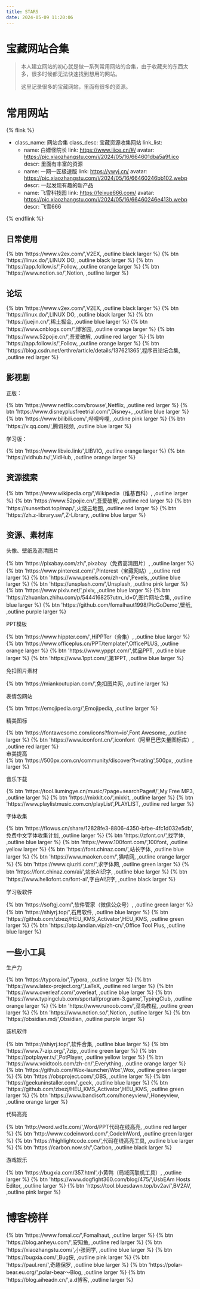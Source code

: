 ```yaml
---
title: STARS
date: 2024-05-09 11:20:06
---
```


# 宝藏网站合集

> 本人建立网站的初心就是做一系列常用网站的合集，由于收藏夹的东西太多，很多时候都无法快速找到想用的网站。
>
> 这里记录很多的宝藏网站，里面有很多的资源。

# 常用网站

{% flink %}

- class_name: 网站合集
  class_desc: 宝藏资源收集网站
  link_list:
    - name: 白嫖怪院长
      link: https://www.iiice.cn/#/
      avatar: https://pic.xiaozhangstu.com/i/2024/05/16/664601dba5a9f.ico
      descr: 里面有丰富的资源
    - name: 一网一匠极速版
      link: https://ywyj.cn/
      avatar: https://pic.xiaozhangstu.com/i/2024/05/16/66460246bb102.webp
      descr: 一起发现有趣的新产品
    - name: 飞雪科技园
      link: https://feixue666.com/
      avatar: https://pic.xiaozhangstu.com/i/2024/05/16/66460246e413b.webp
      descr: 飞雪666

{% endflink %}

## 日常使用

<div class="btn-center">
{% btn 'https://www.v2ex.com/',V2EX, ,outline black larger %}
{% btn 'https://linux.do/',LINUX DO, ,outline black larger %}
{% btn 'https://app.follow.is/',Follow, ,outline orange larger %}
{% btn 'https://www.notion.so/',Notion, ,outline larger %}
</div>

## 论坛

<div class="btn-center">
{% btn 'https://www.v2ex.com/',V2EX, ,outline black larger %}
{% btn 'https://linux.do/',LINUX DO, ,outline black larger %}
{% btn 'https://juejin.cn/',稀土掘金, ,outline blue larger %}
{% btn 'https://www.cnblogs.com/',博客园, ,outline orange larger %}
{% btn 'https://www.52pojie.cn/',吾爱破解, ,outline red larger %}
{% btn 'https://app.follow.is/',Follow, ,outline orange larger %}
{% btn 'https://blog.csdn.net/erthre/article/details/137621365',程序员论坛合集, ,outline red larger %}
</div>

## 影视剧

正版：

<div class="btn-center">
<!--{% btn 'https://www.netflix.com/browse',Netflix, ,outline larger %}-->
{% btn 'https://www.netflix.com/browse',Netflix, ,outline red larger %}
{% btn 'https://www.disneyplusfreetrial.com/',Disney+, ,outline blue larger %}
{% btn 'https://www.bilibili.com/',哔哩哔哩, ,outline pink larger %}
{% btn 'https://v.qq.com/',腾讯视频, ,outline blue larger %}
<!--{% btn 'https://butterfly.js.org/',Butterfly, ,outline purple larger %}-->
<!--{% btn 'https://butterfly.js.org/',Butterfly, ,outline orange larger %}-->
<!--{% btn 'https://butterfly.js.org/',Butterfly, ,outline green larger %}-->
</div>

学习版：

<div class="btn-center">
<!--{% btn 'https://www.libvio.top/',LIBVIO, ,outline purple larger %}-->
{% btn 'https://www.libvio.link/',LIBVIO, ,outline orange larger %}
{% btn 'https://vidhub.tv/',VidHub, ,outline orange larger %}
<!--{% btn 'https://butterfly.js.org/',Butterfly, ,outline green larger %}-->
<!--{% btn 'https://www.netflix.com/browse',Netflix, ,outline larger %}-->
</div>

## 资源搜索

<div class="btn-center">
{% btn 'https://www.wikipedia.org/',Wikipedia（维基百科）, ,outline larger %}
{% btn 'https://www.52pojie.cn/',吾爱破解, ,outline red larger %}
{% btn 'https://sunsetbot.top/map/',火烧云地图, ,outline red larger %}
{% btn 'https://zh.z-library.se/',Z-Library, ,outline blue larger %}  
</div>


## 资源、素材库

头像、壁纸及高清图片

<div class="btn-center">
{% btn 'https://pixabay.com/zh/',pixabay（免费高清图片）, ,outline larger %}
{% btn 'https://www.pinterest.com/',Pinterest（宝藏网站）, ,outline red larger %}
{% btn 'https://www.pexels.com/zh-cn/',Pexels, ,outline blue larger %}
{% btn 'https://unsplash.com/',Unsplash, ,outline pink larger %}
{% btn 'https://www.pixiv.net/',pixiv, ,outline blue larger %}
{% btn 'https://zhuanlan.zhihu.com/p/544416825?utm_id=0',图片网址合集, ,outline blue larger %}
{% btn 'https://github.com/fomalhaut1998/PicGoDemo',壁纸, ,outline purple larger %}
</div>

PPT模板

<div class="btn-center">
{% btn 'https://www.hippter.com/',HiPPTer（合集）, ,outline blue larger %}
{% btn 'https://www.officeplus.cn/PPT/template/',OfficePLUS, ,outline orange larger %}
{% btn 'https://www.ypppt.com/',优品PPT, ,outline blue larger %}
{% btn 'https://www.1ppt.com/',第1PPT, ,outline blue larger %}
</div>

免扣图片素材

<div class="btn-center">
{% btn 'https://miankoutupian.com/',免扣图片网, ,outline larger %}
</div>

表情包网站

<div class="btn-center">
{% btn 'https://emojipedia.org/',Emojipedia, ,outline larger %}
</div>

 精美图标

<div class="btn-center">
{% btn 'https://fontawesome.com/icons?from=io',Font Awesome, ,outline larger %}
{% btn 'https://www.iconfont.cn/',iconfont（阿里巴巴矢量图标库）, ,outline red larger %}
</div>
审美提高

<div class="btn-center">
{% btn 'https://500px.com.cn/community/discover?t=rating',500px, ,outline larger %}
</div>

音乐下载

<div class="btn-center">
{% btn 'https://tool.liumingye.cn/music/?page=searchPage#/',My Free MP3, ,outline larger %}
{% btn 'https://mixkit.co/',mixkit, ,outline larger %}
{% btn 'https://www.playlistmusic.com.cn/playList',PLAYLIST, ,outline red larger %}
</div>

字体收集

<div class="btn-center">
{% btn 'https://flowus.cn/share/12828fe3-8806-4350-bfbe-4fc1d032e5db',免费中文字体收集计划, ,outline larger %}
{% btn 'https://zfont.cn/',找字体, ,outline blue larger %}
{% btn 'https://www.100font.com/',100font, ,outline yellow larger %}
{% btn 'https://font.chinaz.com/',站长字体, ,outline blue larger %}
{% btn 'https://www.maoken.com/',猫啃网, ,outline orange larger %}
{% btn 'https://www.qiuziti.com/',求字体网, ,outline green larger %}
{% btn 'https://font.chinaz.com/ai/',站长AI识字, ,outline blue larger %}
{% btn 'https://www.hellofont.cn/font-ai',字由AI识字, ,outline black larger %} 
</div>

学习版软件

<div class="btn-center">
{% btn 'https://softgj.com/',软件管家（微信公众号）, ,outline green larger %}
{% btn 'https://shiyrj.top/',石用软件, ,outline blue larger %}
{% btn 'https://github.com/zbezj/HEU_KMS_Activator',HEU_KMS, ,outline green larger %}
{% btn 'https://otp.landian.vip/zh-cn/',Office Tool Plus, ,outline blue larger %}
</div>

## 一些小工具

生产力

<div class="btn-center">
{% btn 'https://typora.io/',Typora, ,outline larger %}
{% btn 'https://www.latex-project.org/',LaTeX, ,outline red larger %}
{% btn 'https://www.overleaf.com/',overleaf, ,outline blue larger %}
{% btn 'https://www.typingclub.com/sportal/program-3.game',TypingClub, ,outline orange larger %}
{% btn 'https://www.runoob.com/',菜鸟教程, ,outline green larger %}
{% btn 'https://www.notion.so/',Notion, ,outline larger %}
{% btn 'https://obsidian.md/',Obsidian, ,outline purple larger %}
</div>


装机软件

<div class="btn-center">
{% btn 'https://shiyrj.top/',软件合集, ,outline blue larger %} 
{% btn 'https://www.7-zip.org/',7zip, ,outline green larger %}
{% btn 'https://potplayer.tv/',PotPlayer, ,outline yellow larger %} 
{% btn 'https://www.voidtools.com/zh-cn/',Everything, ,outline orange larger %} 
{% btn 'https://github.com/Wox-launcher/Wox',Wox, ,outline green larger %} 
{% btn 'https://obsproject.com/',OBS, ,outline larger %} 
{% btn 'https://geekuninstaller.com/',geek, ,outline blue larger %} 
{% btn 'https://github.com/zbezj/HEU_KMS_Activator',HEU_KMS, ,outline green larger %} 
{% btn 'https://www.bandisoft.com/honeyview/',Honeyview, ,outline orange larger %} 
</div>


代码高亮

<div class="btn-center">
{% btn 'http://word.wd1x.com/',Word/PPT代码在线高亮, ,outline red larger %}
{% btn 'http://www.codeinword.com/',CodeInWord, ,outline green larger %}
{% btn 'https://highlightcode.com/',代码在线高亮工具, ,outline blue larger %}
{% btn 'https://carbon.now.sh/',Carbon, ,outline black larger %}
</div>

游戏娱乐

<div class="btn-center">
{% btn 'https://bugxia.com/357.html',小黄鸭（局域网联机工具）, ,outline larger %}
{% btn 'https://www.dogfight360.com/blog/475/',UsbEAm Hosts Editor, ,outline larger %}
{% btn 'https://tool.bluesdawn.top/bv2av/',BV2AV, ,outline pink larger %}
</div>


# 博客榜样

<div class="btn-center">
{% btn 'https://www.fomal.cc/',Fomalhaut, ,outline larger %}
{% btn 'https://blog.anheyu.com/',安知鱼, ,outline red larger %}
{% btn 'https://xiaozhangstu.com/',小张同学, ,outline blue larger %}
{% btn 'https://bugxia.com/',Bug侠, ,outline pink larger %}
{% btn 'https://paul.ren/',奇趣保罗, ,outline blue larger %}
{% btn 'https://polar-bear.eu.org/',polar-bear～Blog, ,outline larger %}
{% btn 'https://blog.aiheadn.cn/',a.d博客, ,outline larger %}

</div>
